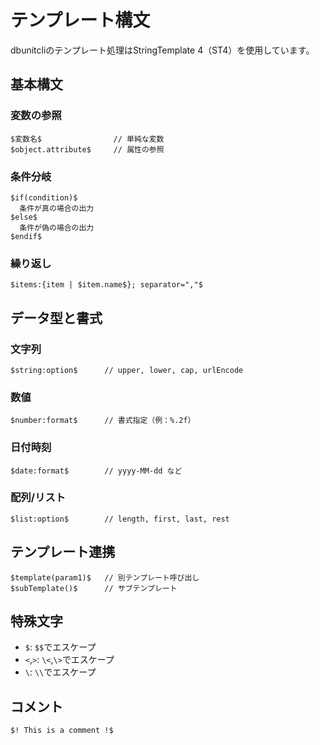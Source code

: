 # テンプレート構文

dbunitcliのテンプレート処理はStringTemplate 4（ST4）を使用しています。

## 基本構文

### 変数の参照
```
$変数名$                // 単純な変数
$object.attribute$     // 属性の参照
```

### 条件分岐
```
$if(condition)$
  条件が真の場合の出力
$else$
  条件が偽の場合の出力
$endif$
```

### 繰り返し
```
$items:{item | $item.name$}; separator=","$
```

## データ型と書式

### 文字列
```
$string:option$      // upper, lower, cap, urlEncode
```

### 数値
```
$number:format$      // 書式指定（例：%.2f）
```

### 日付時刻
```
$date:format$        // yyyy-MM-dd など
```

### 配列/リスト
```
$list:option$        // length, first, last, rest
```

## テンプレート連携
```
$template(param1)$   // 別テンプレート呼び出し
$subTemplate()$      // サブテンプレート
```

## 特殊文字
* `$`: `$$`でエスケープ
* `<`,`>`: `\<`,`\>`でエスケープ
* `\`: `\\`でエスケープ

## コメント
```
$! This is a comment !$
```
